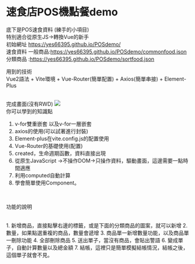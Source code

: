 # 速食店POS機點餐demo
底下是POS速食資料 (練手的小項目) 
<br/>
特別適合從原生JS->轉換Vue的新手
<br/>
初始網址 https://yes66395.github.io/POSdemo/
<br/>
速食資料
一般商品:https://yes66395.github.io/POSdemo/commonfood.json  <br/>
分類商品 :https://yes66395.github.io/POSdemo/sortfood.json

用到的技術
<br/>
Vue2語法 + Vite環境 + Vue-Router(簡單配置) + Axios(簡單串接) + Element-Plus

<br/>
完成畫面(沒有RWD)
<img src="https://github.com/yes66395/testjson/blob/main/Untitled.png?raw=true" />

<br/>
你可以學到的知識點

<br/>

1. v-for雙重嵌套 以及v-for一層嵌套
2. axios的使用(可以試著進行封裝)
3. Element-plus在vite.config.js的配置使用
4. Vue-Router的基礎使用(配置)
5. created，生命週期函數，資料直接出現
6. 從原生JavaScript ->不操作DOM->只操作資料，驅動畫面，這邊需要一點時間適應
7. 利用computed自動計算
8. 學會簡單使用Component。

<br/>

功能的說明

<br/>
1. 新增商品，直接點擊右邊的標籤，或是下面的分類商品的圖案，就可以新增
2. 數量，如果點選重複的商品，數量會遞增
3. 商品單一新增數量功能，以及商品單一刪除功能
4. 全部刪除商品
5. 送出單子，當沒有商品，會貼出警語
6. 變成單子，自動計算數量以及總金額
7. 結帳，這裡只是簡單模擬結帳情況，結帳之後，這個單子就會不見。

<br/>


